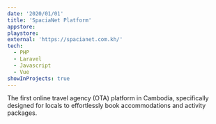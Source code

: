 ```yaml
---
date: '2020/01/01'
title: 'SpaciaNet Platform'
appstore: 
playstore: 
external: 'https://spacianet.com.kh/'
tech:
  - PHP
  - Laravel
  - Javascript
  - Vue
showInProjects: true
---
```


The first online travel agency (OTA) platform in Cambodia, specifically designed for locals to effortlessly book accommodations and activity packages.

